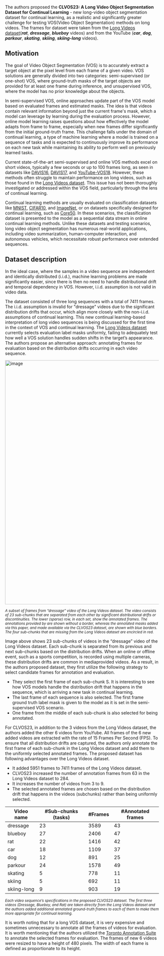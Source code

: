 The authors proposed the **CLVOS23: A Long Video Object Segmentation Dataset for Continual Learning** - new long-video object segmentation dataset for continual learning, as a realistic and significantly greater challenge for testing VOS(Video Object Segmentation) methods on long videos. The frames for dataset were taken from the [Long Videos dataset](https://www.kaggle.com/datasets/gvclsu/long-videos)(**_rat_**, **_dressage_**, **_blueboy_** videos) and from the YouTube (**_car_**, **_dog_**, **_parkour_**, **_skating_**, **_skiing_**, **_skiing-long_** videos).

## Motivation

The goal of Video Object Segmentation (VOS) is to accurately extract a target object at the pixel level from each frame of a given video. VOS solutions are generally divided into two categories: semi-supervised (or one-shot) VOS, where ground-truth masks of the target objects are provided for at least one frame during inference, and unsupervised VOS, where the model has no prior knowledge about the objects.

In semi-supervised VOS, online approaches update part of the VOS model based on evaluated frames and estimated masks. The idea is that videos contain relevant information beyond just the current frame's mask, which a model can leverage by learning during the evaluation process. However, online model learning raises questions about how effectively the model adapts from frame to frame, especially when new frames differ significantly from the initial ground-truth frame. This challenge falls under the domain of continual learning, a type of machine learning where a model is trained on a sequence of tasks and is expected to continuously improve its performance on each new task while maintaining its ability to perform well on previously learned tasks.

Current state-of-the-art semi-supervised and online VOS methods excel on short videos, typically a few seconds or up to 100 frames long, as seen in datasets like [DAVIS16](https://davischallenge.org/), [DAVIS17](https://davischallenge.org/), and [YouTube-VOS18](https://youtube-vos.org/). However, these methods often struggle to maintain performance on long videos, such as those found in the [Long Videos dataset](https://www.kaggle.com/datasets/gvclsu/long-videos). This issue has not been thoroughly investigated or addressed within the VOS field, particularly through the lens of continual learning.

Continual learning methods are usually evaluated on classification datasets like [MNIST](http://yann.lecun.com/exdb/mnist/), [CIFAR10](https://www.cs.toronto.edu/~kriz/cifar.html), and [ImageNet](https://www.image-net.org/), or on datasets specifically designed for continual learning, such as [Core50](https://vlomonaco.github.io/core50/). In these scenarios, the classification dataset is presented to the model as a sequential data stream in online continual learning methods. Unlike these datasets and testing scenarios, long video object segmentation has numerous real-world applications, including video summarization, human-computer interaction, and autonomous vehicles, which necessitate robust performance over extended sequences.

## Dataset description

In the ideal case, where the samples in a video sequence are independent and identically distributed (i.i.d.), machine learning problems are made significantly easier, since there is then no need to handle distributional drift and temporal dependency in VOS. However, i.i.d. assumption is not valid in video data.

The dataset consisted of three long sequences with a total of 7411 frames. The i.i.d. assumption is invalid for "dressage" videos due to the significant distribution drifts that occur, which align more closely with the non-i.i.d. assumptions of continual learning. This new continual learning-based interpretation of long video sequences is being discussed for the first time in the context of VOS and continual learning. The [Long Videos dataset](https://www.kaggle.com/datasets/gvclsu/long-videos) currently selects evaluation label masks uniformly, failing to adequately test how well a VOS solution handles sudden shifts in the target’s appearance. The authors propose an alternative approach: annotating frames for evaluation based on the distribution drifts occurring in each video sequence.

<img src="https://github.com/dataset-ninja/clvos23/assets/120389559/901b7f3a-9e3c-45ec-ac9b-693f1c9fc664" alt="image" width="800">

<span style="font-size: smaller; font-style: italic;">A subset of frames from “dressage” video of the Long Videos dataset. The video consists of 23 sub-chunks that are separated from each other by significant distributional drifts or discontinuities. The lower (sparse) row, in each set, show the annotated frames. The annotations provided by are shown without a border, whereas the annotated masks added via this paper, and made available via the
CLVOS23 dataset, are shown with blue borders. The four sub-chunks that are missing from the Long Videos dataset are encircled in red.</span>

Image above shows 23 sub-chunks of videos in the “dressage” video of the Long Videos dataset. Each sub-chunk is separated from its previous and next sub-chunks based on the distribution drifts. When an online or offline event, such as a sports competition, is recorded using multiple cameras, these distribution drifts are common in mediaprovided videos. As a result, in the authors proposed dataset, they first utilize the following strategy to select candidate frames for annotation and evaluation.

- They select the first frame of each sub-chunk S. It is interesting to see how VOS models handle the distribution drift that happens in the sequence, which is arriving a new task in continual learning.
- The last frame of each sequence is also selected. The first frame ground truth label mask is given to the model as it is set in the semi-supervised VOS scenario.
- One frame from the middle of each sub-chunk is also selected for being annotated.

For CLVOS23, in addition to the 3 videos from the Long Videos dataset, the authors added the other 6 videos form YouYube. All frames of the 6 new added videos are extracted with the rate of 15 Frames Per Second (FPS). To ensure that all distribution drifts are captured, the authors only annotate the first frame of each sub-chunk in the Long Videos dataset and add them to the uniformly selected annotated frames. The proposed dataset has following advantages over the Long Videos dataset.

- It added 5951 frames to 7411 frames of the Long Videos dataset.
- CLVOS23 increased the number of annotation frames from 63 in the Long Videos dataset to 284.
- It increases the number of videos from 3 to 9.
- The selected annotated frames are chosen based on the distribution drift that happens in the videos (subchunks) rather than being uniformly selected.

| Video name  | #Sub-chunks (tasks) | #Frames | #Annotated frames |
| ----------- | ------------------- | ------- | ----------------- |
| dressage    | 23                  | 3589    | 43                |
| blueboy     | 27                  | 2406    | 47                |
| rat         | 22                  | 1416    | 42                |
| car         | 18                  | 1109    | 37                |
| dog         | 12                  | 891     | 25                |
| parkour     | 24                  | 1578    | 49                |
| skating     | 5                   | 778     | 11                |
| skiing      | 5                   | 692     | 11                |
| skiing-long | 9                   | 903     | 19                |

<span style="font-size: smaller; font-style: italic;">Each video sequence’s specifications in the proposed CLVOS23 dataset. The first three videos (Dressage, Blueboy, and Rat) are taken directly from the Long Videos dataset and the authors added additional annotated ground-truth frames to each of them to make them more appropriate for continual learning.</span>

It is worth noting that for a long VOS dataset, it is very expensive and sometimes unnecessary to annotate all the frames of videos for evaluation. It is worth mentioning that the authors utilized the [Toronto Annotation Suite](https://keymakr.com/) to annotate the selected frames for evaluation. The frames of new 6 videos were resized to have a height of 480 pixels. The width of each frame is defined as proportionate to its height.
